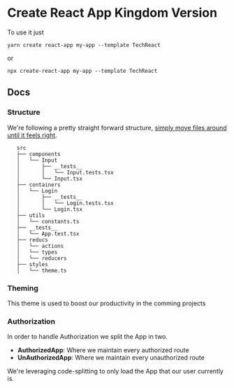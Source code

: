 # Create React App Kingdom Version

To use it just

```
yarn create react-app my-app --template TechReact
```

or

```
npx create-react-app my-app --template TechReact
```

## Docs

### Structure

We're following a pretty straight forward structure, [simply move files around until it feels right](https://react-file-structure.surge.sh/).

```
   src
   ├── components
   │   └── Input
   │       ├── __tests__
   │       │   └── Input.tests.tsx
   │       └── Input.tsx
   ├── containers
   │   └── Login
   │       ├── __tests__
   │       │   └── Login.tests.tsx
   │       └── Login.tsx
   ├── utils
   │   └── constants.ts
   ├── __tests__
   │   └── App.test.tsx
   ├── reducs
   │   └── actions
   │   └── types
   │   └── reducers
   ├── styles
   │   └── theme.ts
```

### Theming

This theme is used to boost our productivity in the comming projects

### Authorization

In order to handle Authorization we split the App in two.

- **AuthorizedApp**: Where we maintain every authorized route
- **UnAuthorizedApp**: Where we maintain every unauthorized route

We're leveraging code-splitting to only load the App that our user currently is.

